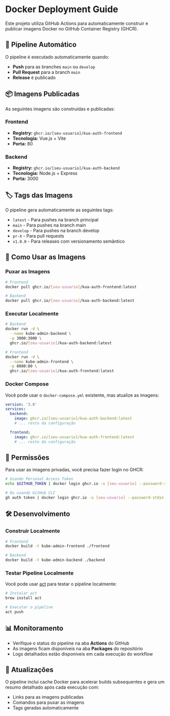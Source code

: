 # Docker Deployment Guide

Este projeto utiliza GitHub Actions para automaticamente construir e publicar imagens Docker no GitHub Container Registry (GHCR).

## 🚀 Pipeline Automático

O pipeline é executado automaticamente quando:
- **Push** para as branches `main` ou `develop`
- **Pull Request** para a branch `main`
- **Release** é publicado

## 📦 Imagens Publicadas

As seguintes imagens são construídas e publicadas:

### Frontend
- **Registry:** `ghcr.io/[seu-usuario]/kua-auth-frontend`
- **Tecnologia:** Vue.js + Vite
- **Porta:** 80

### Backend
- **Registry:** `ghcr.io/[seu-usuario]/kua-auth-backend`
- **Tecnologia:** Node.js + Express
- **Porta:** 3000

## 🏷️ Tags das Imagens

O pipeline gera automaticamente as seguintes tags:
- `latest` - Para pushes na branch principal
- `main` - Para pushes na branch main
- `develop` - Para pushes na branch develop
- `pr-X` - Para pull requests
- `v1.0.0` - Para releases com versionamento semântico

## 🔧 Como Usar as Imagens

### Puxar as Imagens

```bash
# Frontend
docker pull ghcr.io/[seu-usuario]/kua-auth-frontend:latest

# Backend
docker pull ghcr.io/[seu-usuario]/kua-auth-backend:latest
```

### Executar Localmente

```bash
# Backend
docker run -d \
  --name kube-admin-backend \
  -p 3000:3000 \
  ghcr.io/[seu-usuario]/kua-auth-backend:latest

# Frontend
docker run -d \
  --name kube-admin-frontend \
  -p 8080:80 \
  ghcr.io/[seu-usuario]/kua-auth-frontend:latest
```

### Docker Compose

Você pode usar o `docker-compose.yml` existente, mas atualize as imagens:

```yaml
version: '3.8'
services:
  backend:
    image: ghcr.io/[seu-usuario]/kua-auth-backend:latest
    # ... resto da configuração

  frontend:
    image: ghcr.io/[seu-usuario]/kua-auth-frontend:latest
    # ... resto da configuração
```

## 🔐 Permissões

Para usar as imagens privadas, você precisa fazer login no GHCR:

```bash
# Usando Personal Access Token
echo $GITHUB_TOKEN | docker login ghcr.io -u [seu-usuario] --password-stdin

# Ou usando GitHub CLI
gh auth token | docker login ghcr.io -u [seu-usuario] --password-stdin
```

## 🛠️ Desenvolvimento

### Construir Localmente

```bash
# Frontend
docker build -t kube-admin-frontend ./frontend

# Backend
docker build -t kube-admin-backend ./backend
```

### Testar Pipeline Localmente

Você pode usar [act](https://github.com/nektos/act) para testar o pipeline localmente:

```bash
# Instalar act
brew install act

# Executar o pipeline
act push
```

## 📊 Monitoramento

- Verifique o status do pipeline na aba **Actions** do GitHub
- As imagens ficam disponíveis na aba **Packages** do repositório
- Logs detalhados estão disponíveis em cada execução do workflow

## 🔄 Atualizações

O pipeline inclui cache Docker para acelerar builds subsequentes e gera um resumo detalhado após cada execução com:
- Links para as imagens publicadas
- Comandos para puxar as imagens
- Tags geradas automaticamente 